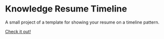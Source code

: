 # Knowledge Resume Timeline

A small project of a template for showing your resume on a timeline pattern.

[Check it out!](https://leogodoyllg.github.io/Knowledge-Resume-Timeline/)
